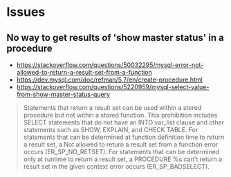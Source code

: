 # Issues

## No way to get results of 'show master status' in a procedure

- https://stackoverflow.com/questions/50032295/mysql-error-not-allowed-to-return-a-result-set-from-a-function
- https://dev.mysql.com/doc/refman/5.7/en/create-procedure.html
- https://stackoverflow.com/questions/5220959/mysql-select-value-from-show-master-status-query


> Statements that return a result set can be used within a stored procedure but not within a stored function. This prohibition includes SELECT statements that do not have an INTO var_list clause and other statements such as SHOW, EXPLAIN, and CHECK TABLE. For statements that can be determined at function definition time to return a result set, a Not allowed to return a result set from a function error occurs (ER_SP_NO_RETSET). For statements that can be determined only at runtime to return a result set, a PROCEDURE %s can't return a result set in the given context error occurs (ER_SP_BADSELECT).

